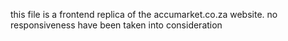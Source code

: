 this file is a frontend replica of the accumarket.co.za website. no responsiveness have been taken into consideration
